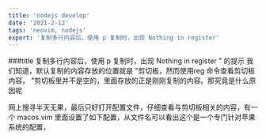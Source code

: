 ```yaml
---
title: 'nodejs develop'
date: '2021-2-12'
tags: 'neovim, nodejs'
expert: '复制多行内容后，使用 p 复制时，出现 Nothing in register'
---
```


###title
复制多行内容后，使用 p 复制时，出现 Nothing in register " 的提示
我们知道，默认复制的内容存放的位置就是 "剪切板，然而使用reg 命令查看剪切板内容， "剪切板里并不是空的，里面存放的正是刚刚复制的内容。那究竟是什么原因呢

网上搜寻半天无果，最后只好打开配置文件，仔细查看与剪切板相关的内容，有一个 macos.vim 里面设置了如下配置，从文件名可以看出这个是一个专门针对苹果系统的配置，

